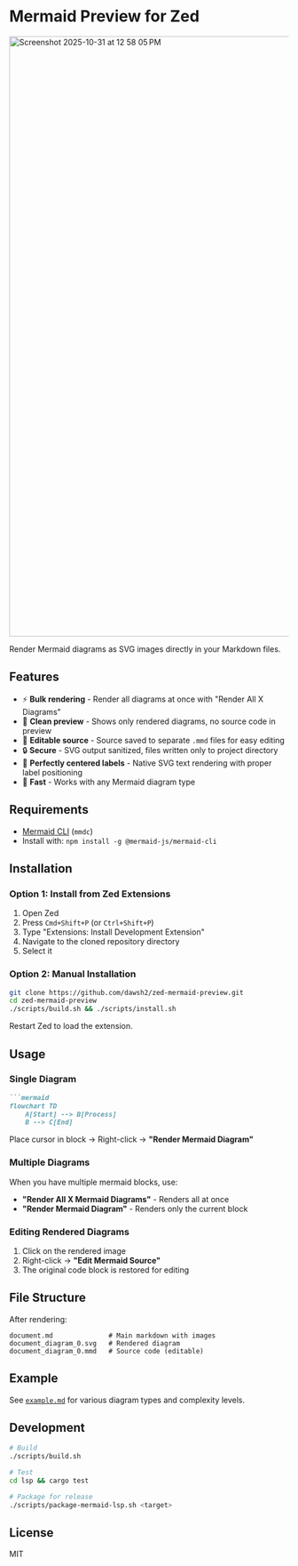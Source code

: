 # Mermaid Preview for Zed
<img width="1920" height="1080" alt="Screenshot 2025-10-31 at 12 58 05 PM" src="https://github.com/user-attachments/assets/af814afc-6f0f-44a2-8dd4-30518f103fc5" />

Render Mermaid diagrams as SVG images directly in your Markdown files.

## Features

- ⚡ **Bulk rendering** - Render all diagrams at once with "Render All X Diagrams"
- 🎨 **Clean preview** - Shows only rendered diagrams, no source code in preview
- 📝 **Editable source** - Source saved to separate `.mmd` files for easy editing
- 🔒 **Secure** - SVG output sanitized, files written only to project directory
- 🎯 **Perfectly centered labels** - Native SVG text rendering with proper label positioning
- 🚀 **Fast** - Works with any Mermaid diagram type

## Requirements

- [Mermaid CLI](https://github.com/mermaid-js/mermaid-cli) (`mmdc`)
- Install with: `npm install -g @mermaid-js/mermaid-cli`

## Installation

### Option 1: Install from Zed Extensions
1. Open Zed
2. Press `Cmd+Shift+P` (or `Ctrl+Shift+P`)
3. Type "Extensions: Install Development Extension"
4. Navigate to the cloned repository directory
5. Select it

### Option 2: Manual Installation
```bash
git clone https://github.com/dawsh2/zed-mermaid-preview.git
cd zed-mermaid-preview
./scripts/build.sh && ./scripts/install.sh
```

Restart Zed to load the extension.

## Usage

### Single Diagram
```markdown
```mermaid
flowchart TD
    A[Start] --> B[Process]
    B --> C[End]
```
Place cursor in block → Right-click → **"Render Mermaid Diagram"**

### Multiple Diagrams
When you have multiple mermaid blocks, use:
- **"Render All X Mermaid Diagrams"** - Renders all at once
- **"Render Mermaid Diagram"** - Renders only the current block

### Editing Rendered Diagrams
1. Click on the rendered image
2. Right-click → **"Edit Mermaid Source"**
3. The original code block is restored for editing

## File Structure

After rendering:
```
document.md              # Main markdown with images
document_diagram_0.svg   # Rendered diagram
document_diagram_0.mmd   # Source code (editable)
```

## Example

See [`example.md`](example.md) for various diagram types and complexity levels.

## Development

```bash
# Build
./scripts/build.sh

# Test
cd lsp && cargo test

# Package for release
./scripts/package-mermaid-lsp.sh <target>
```

## License

MIT
